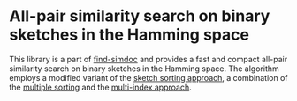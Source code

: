 # All-pair similarity search on binary sketches in the Hamming space

This library is a part of [find-simdoc](https://github.com/legalforce-research/find-simdoc) and provides a fast and compact all-pair similarity search on binary sketches in the Hamming space.
The algorithm employs a modified variant of the [sketch sorting approach](https://proceedings.mlr.press/v13/tabei10a.html), a combination of the [multiple sorting](https://doi.org/10.1007/s10115-009-0271-6)
and the [multi-index approach](https://doi.org/10.1109/TKDE.2019.2899597).
